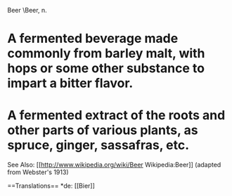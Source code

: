 Beer \Beer\, n. 

# A fermented beverage made commonly from barley malt, with hops or some other      substance to impart a bitter flavor.

# A fermented extract of the roots and other parts of various plants, as spruce, ginger, sassafras, etc.

See Also: [[http://www.wikipedia.org/wiki/Beer Wikipedia:Beer]]
(adapted from Webster's 1913)

==Translations==
*de: [[Bier]]